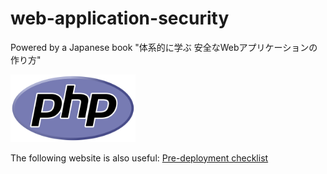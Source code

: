 # web-application-security

Powered by a Japanese book "体系的に学ぶ 安全なWebアプリケーションの作り方" 

<img src="./new-php-logo.svg" alt="PHP Logo" width="200"/>

The following website is also useful:
[Pre-deployment checklist](https://zenn.dev/catnose99/articles/547cbf57e5ad28)